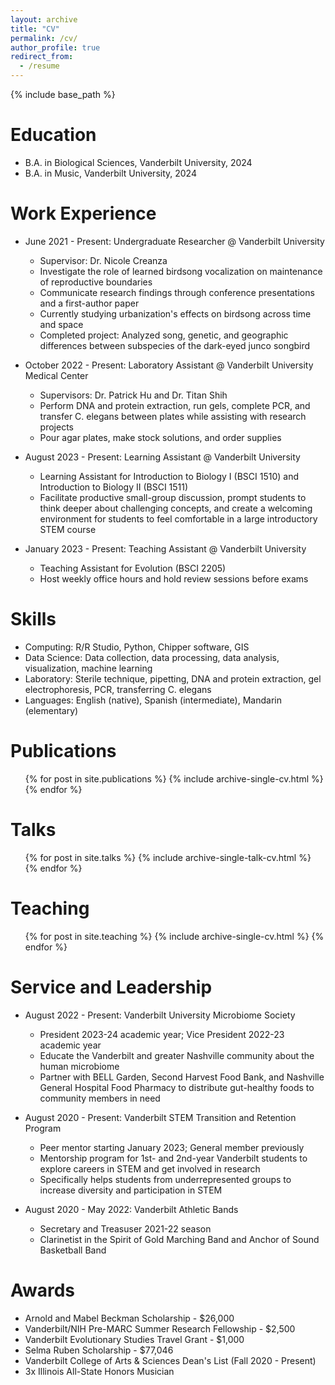 ```yaml
---
layout: archive
title: "CV"
permalink: /cv/
author_profile: true
redirect_from:
  - /resume
---
```


{% include base_path %}

Education
======
* B.A. in Biological Sciences, Vanderbilt University, 2024
* B.A. in Music, Vanderbilt University, 2024

Work Experience
======
* June 2021 - Present: Undergraduate Researcher @ Vanderbilt University
  * Supervisor: Dr. Nicole Creanza
  * Investigate the role of learned birdsong vocalization on maintenance of reproductive boundaries
  * Communicate research findings through conference presentations and a first-author paper
  * Currently studying urbanization's effects on birdsong across time and space
  * Completed project: Analyzed song, genetic, and geographic differences between subspecies of the dark-eyed junco songbird

* October 2022 - Present: Laboratory Assistant @ Vanderbilt University Medical Center
  * Supervisors: Dr. Patrick Hu and Dr. Titan Shih
  * Perform DNA and protein extraction, run gels, complete PCR, and transfer C. elegans between plates while assisting with research projects
  * Pour agar plates, make stock solutions, and order supplies
 
* August 2023 - Present: Learning Assistant @ Vanderbilt University
  * Learning Assistant for Introduction to Biology I (BSCI 1510) and Introduction to Biology II (BSCI 1511)
  * Facilitate productive small-group discussion, prompt students to think deeper about challenging concepts, and create a welcoming environment for students to feel comfortable in a large introductory STEM course

* January 2023 - Present: Teaching Assistant @ Vanderbilt University
  * Teaching Assistant for Evolution (BSCI 2205)
  * Host weekly office hours and hold review sessions before exams
  
Skills
======
* Computing: R/R Studio, Python, Chipper software, GIS
* Data Science: Data collection, data processing, data analysis, visualization, machine learning
* Laboratory: Sterile technique, pipetting, DNA and protein extraction, gel electrophoresis, PCR, transferring C. elegans
* Languages: English (native), Spanish (intermediate), Mandarin (elementary)

Publications
======
  <ul>{% for post in site.publications %}
    {% include archive-single-cv.html %}
  {% endfor %}</ul>
  
Talks
======
  <ul>{% for post in site.talks %}
    {% include archive-single-talk-cv.html %}
  {% endfor %}</ul>
  
Teaching
======
  <ul>{% for post in site.teaching %}
    {% include archive-single-cv.html %}
  {% endfor %}</ul>
  
Service and Leadership
======
* August 2022 - Present: Vanderbilt University Microbiome Society
  * President 2023-24 academic year; Vice President 2022-23 academic year
  * Educate the Vanderbilt and greater Nashville community about the human microbiome
  * Partner with BELL Garden, Second Harvest Food Bank, and Nashville General Hospital Food Pharmacy to distribute gut-healthy foods to community members in need

* August 2020 - Present: Vanderbilt STEM Transition and Retention Program
  * Peer mentor starting January 2023; General member previously
  * Mentorship program for 1st- and 2nd-year Vanderbilt students to explore careers in STEM and get involved in research
  * Specifically helps students from underrepresented groups to increase diversity and participation in STEM

* August 2020 - May 2022: Vanderbilt Athletic Bands
  * Secretary and Treasuser 2021-22 season
  * Clarinetist in the Spirit of Gold Marching Band and Anchor of Sound Basketball Band

**Awards**
======
* Arnold and Mabel Beckman Scholarship - $26,000
* Vanderbilt/NIH Pre-MARC Summer Research Fellowship - $2,500
* Vanderbilt Evolutionary Studies Travel Grant - $1,000
* Selma Ruben Scholarship - $77,046
* Vanderbilt College of Arts & Sciences Dean's List (Fall 2020 - Present)
* 3x Illinois All-State Honors Musician
